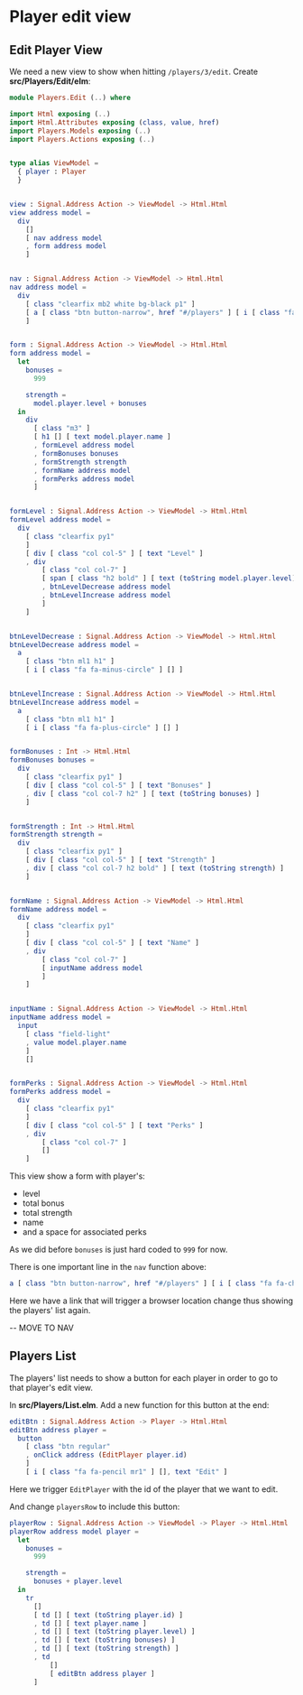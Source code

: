 # Player edit view

## Edit Player View

We need a new view to show when hitting `/players/3/edit`. Create __src/Players/Edit/elm__:

```elm
module Players.Edit (..) where

import Html exposing (..)
import Html.Attributes exposing (class, value, href)
import Players.Models exposing (..)
import Players.Actions exposing (..)


type alias ViewModel =
  { player : Player
  }


view : Signal.Address Action -> ViewModel -> Html.Html
view address model =
  div
    []
    [ nav address model
    , form address model
    ]


nav : Signal.Address Action -> ViewModel -> Html.Html
nav address model =
  div
    [ class "clearfix mb2 white bg-black p1" ]
    [ a [ class "btn button-narrow", href "#/players" ] [ i [ class "fa fa-chevron-left" ] [], text " Players" ]
    ]


form : Signal.Address Action -> ViewModel -> Html.Html
form address model =
  let
    bonuses =
      999

    strength =
      model.player.level + bonuses
  in
    div
      [ class "m3" ]
      [ h1 [] [ text model.player.name ]
      , formLevel address model
      , formBonuses bonuses
      , formStrength strength
      , formName address model
      , formPerks address model
      ]


formLevel : Signal.Address Action -> ViewModel -> Html.Html
formLevel address model =
  div
    [ class "clearfix py1"
    ]
    [ div [ class "col col-5" ] [ text "Level" ]
    , div
        [ class "col col-7" ]
        [ span [ class "h2 bold" ] [ text (toString model.player.level) ]
        , btnLevelDecrease address model
        , btnLevelIncrease address model
        ]
    ]


btnLevelDecrease : Signal.Address Action -> ViewModel -> Html.Html
btnLevelDecrease address model =
  a
    [ class "btn ml1 h1" ]
    [ i [ class "fa fa-minus-circle" ] [] ]


btnLevelIncrease : Signal.Address Action -> ViewModel -> Html.Html
btnLevelIncrease address model =
  a
    [ class "btn ml1 h1" ]
    [ i [ class "fa fa-plus-circle" ] [] ]


formBonuses : Int -> Html.Html
formBonuses bonuses =
  div
    [ class "clearfix py1" ]
    [ div [ class "col col-5" ] [ text "Bonuses" ]
    , div [ class "col col-7 h2" ] [ text (toString bonuses) ]
    ]


formStrength : Int -> Html.Html
formStrength strength =
  div
    [ class "clearfix py1" ]
    [ div [ class "col col-5" ] [ text "Strength" ]
    , div [ class "col col-7 h2 bold" ] [ text (toString strength) ]
    ]


formName : Signal.Address Action -> ViewModel -> Html.Html
formName address model =
  div
    [ class "clearfix py1"
    ]
    [ div [ class "col col-5" ] [ text "Name" ]
    , div
        [ class "col col-7" ]
        [ inputName address model
        ]
    ]


inputName : Signal.Address Action -> ViewModel -> Html.Html
inputName address model =
  input
    [ class "field-light"
    , value model.player.name
    ]
    []


formPerks : Signal.Address Action -> ViewModel -> Html.Html
formPerks address model =
  div
    [ class "clearfix py1"
    ]
    [ div [ class "col col-5" ] [ text "Perks" ]
    , div
        [ class "col col-7" ]
        []
    ]
```

This view show a form with player's:

- level
- total bonus
- total strength
- name
- and a space for associated perks

As we did before `bonuses` is just hard coded to `999` for now.

There is one important line in the `nav` function above:

```elm
a [ class "btn button-narrow", href "#/players" ] [ i [ class "fa fa-chevron-left" ] [], text " Players" ]
```

Here we have a link that will trigger a browser location change thus showing the players' list again.









 -- MOVE TO NAV
 
## Players List

The players' list needs to show a button for each player in order to go to that player's edit view. 

In __src/Players/List.elm__. Add a new function for this button at the end:

```elm
editBtn : Signal.Address Action -> Player -> Html.Html
editBtn address player =
  button
    [ class "btn regular"
    , onClick address (EditPlayer player.id)
    ]
    [ i [ class "fa fa-pencil mr1" ] [], text "Edit" ]
```

Here we trigger `EditPlayer` with the id of the player that we want to edit.

And change `playersRow` to include this button:

```elm
playerRow : Signal.Address Action -> ViewModel -> Player -> Html.Html
playerRow address model player =
  let
    bonuses =
      999

    strength =
      bonuses + player.level
  in
    tr
      []
      [ td [] [ text (toString player.id) ]
      , td [] [ text player.name ]
      , td [] [ text (toString player.level) ]
      , td [] [ text (toString bonuses) ]
      , td [] [ text (toString strength) ]
      , td
          []
          [ editBtn address player ]
      ]
```

